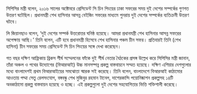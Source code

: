সিপিসির মন্ত্রী বলেন, ২০১৬ সালের অক্টোবরে প্রেসিডেন্ট সি চিন পিংয়ের ঢাকা সফরের সময় দুই দেশের সম্পর্কের গুণগত উত্তরণ ঘটেছিল। প্রধানমন্ত্রী শেখ হাসিনার আসন্ন বেইজিং সফরের মাধ্যমে পুনরায় দুই দেশের সম্পর্কের ব্যতিক্রমী উত্তরণ ঘটবে।

লি জিয়ানছাও বলেন, ‘দুই দেশের সম্পর্ক উত্তরোত্তর ঘনিষ্ঠ হয়েছে। আমরা প্রধানমন্ত্রী শেখ হাসিনার আসন্ন সফরের অপেক্ষায় আছি।’ তিনি বলেন, এটি হবে প্রধানমন্ত্রী হিসেবে শেখ হাসিনার পঞ্চম চীন সফর। প্রতিবারই তিনি (শেখ হাসিনা) চীন সফরের সময় প্রেসিডেন্ট সি চিন পিংয়ের সঙ্গে দেখা করেছেন।

গত বছর দক্ষিণ আফ্রিকায় ব্রিকস শীর্ষ সম্মেলনের ফাঁকে দুই শীর্ষ নেতার বৈঠকের প্রসঙ্গ উল্লেখ করে সিপিসির মন্ত্রী জানান, তাঁরা অঞ্চল ও পথের উদ্যোগের (বিআরআই) উচ্চ মানসম্পন্ন প্রকল্প বাস্তবায়নে সম্মত হয়েছে। দক্ষিণ এশিয়ার দেশগুলোর মধ্যে বাংলাদেশই প্রথম বিআরআইয়ের সমঝোতা স্মারক সই করেছে। তিনি বলেন, বাংলাদেশে বিআরআই কাঠামোর আওতায় পদ্মা সেতু রেলসংযোগ, বঙ্গবন্ধু শেখ মুজিবুর রহমান টানেল, দাশেরকান্দি পয়োনিষ্কাশন প্রকল্পসহ ১৪টি অবকাঠামো প্রকল্প বাস্তবায়ন হয়েছে ও হচ্ছে। এই প্রকল্পগুলো দুই দেশের সহযোগিতার ভিত্তি শক্তিশালী করেছে।
